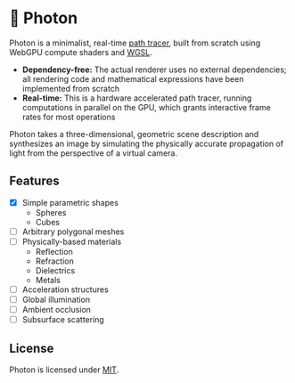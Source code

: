 # 🌈 Photon

Photon is a minimalist, real-time [path tracer](https://en.wikipedia.org/wiki/Path_tracing), built from scratch using WebGPU compute shaders and [WGSL](https://w3.org/TR/WGSL).

- **Dependency-free:** The actual renderer uses no external dependencies; all rendering code and mathematical expressions have been implemented from scratch
- **Real-time:** This is a hardware accelerated path tracer, running computations in parallel on the GPU, which grants interactive frame rates for most operations

Photon takes a three-dimensional, geometric scene description and synthesizes an image by simulating the physically accurate propagation of light from the perspective of a virtual camera.

## Features

- [x] Simple parametric shapes
  - Spheres
  - Cubes
- [ ] Arbitrary polygonal meshes
- [ ] Physically-based materials
  - Reflection
  - Refraction
  - Dielectrics
  - Metals
- [ ] Acceleration structures
- [ ] Global illumination
- [ ] Ambient occlusion
- [ ] Subsurface scattering

## License

Photon is licensed under [MIT](./LICENSE.md).
